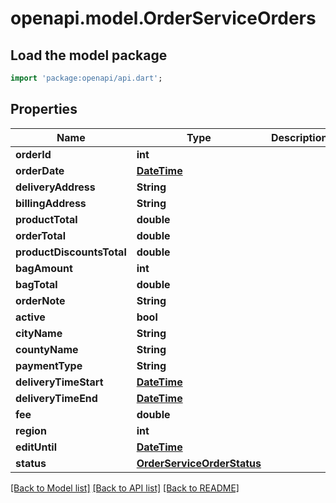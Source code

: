 # openapi.model.OrderServiceOrders

## Load the model package
```dart
import 'package:openapi/api.dart';
```

## Properties
Name | Type | Description | Notes
------------ | ------------- | ------------- | -------------
**orderId** | **int** |  | [optional] 
**orderDate** | [**DateTime**](DateTime.md) |  | [optional] 
**deliveryAddress** | **String** |  | [optional] 
**billingAddress** | **String** |  | [optional] 
**productTotal** | **double** |  | [optional] 
**orderTotal** | **double** |  | [optional] 
**productDiscountsTotal** | **double** |  | [optional] 
**bagAmount** | **int** |  | [optional] 
**bagTotal** | **double** |  | [optional] 
**orderNote** | **String** |  | [optional] 
**active** | **bool** |  | [optional] 
**cityName** | **String** |  | [optional] 
**countyName** | **String** |  | [optional] 
**paymentType** | **String** |  | [optional] 
**deliveryTimeStart** | [**DateTime**](DateTime.md) |  | [optional] 
**deliveryTimeEnd** | [**DateTime**](DateTime.md) |  | [optional] 
**fee** | **double** |  | [optional] 
**region** | **int** |  | [optional] 
**editUntil** | [**DateTime**](DateTime.md) |  | [optional] 
**status** | [**OrderServiceOrderStatus**](OrderServiceOrderStatus.md) |  | [optional] 

[[Back to Model list]](../README.md#documentation-for-models) [[Back to API list]](../README.md#documentation-for-api-endpoints) [[Back to README]](../README.md)



